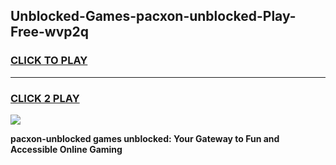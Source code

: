 
## Unblocked-Games-pacxon-unblocked-Play-Free-wvp2q
<h3>
<a href="https://premium76.site?title=pacxon-unblocked&ref=10A">CLICK TO PLAY</a></h3>
<hr>

<h3>
<a href="https://premium76.site?title=pacxon-unblocked&ref=10A">CLICK 2 PLAY</a>
  
</h3>

<a href="https://premium76.site?title=pacxon-unblocked&ref=10A"><img src="https://clearcache.store/games.png"></a>


**pacxon-unblocked games unblocked: Your Gateway to Fun and Accessible Online Gaming**
